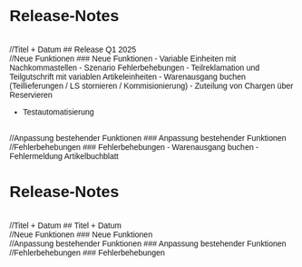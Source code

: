 <style>
body {
    font-family: "Century Gothic", "CenturyGothic", "AppleGothic", sans-serif;
}

@media print {
    .no-print {
        display: none !important;
    }
}
</style>

<div class="no-print">

# Release-Notes

<br>
//Titel + Datum
## Release Q1 2025

<br>
//Neue Funktionen
### Neue Funktionen
- Variable Einheiten mit Nachkommastellen 
- Szenario Fehlerbehebungen
- Teilreklamation und Teilgutschrift mit variablen Artikeleinheiten
- Warenausgang buchen (Teillieferungen / LS stornieren / Kommisionierung)
- Zuteilung von Chargen über Reservieren

- Testautomatisierung
<br>
//Anpassung bestehender Funktionen
### Anpassung bestehender Funktionen

<br>
//Fehlerbehebungen
### Fehlerbehebungen
- Warenausgang buchen
- Fehlermeldung Artikelbuchblatt
</div>

<div class="no-print">

# Release-Notes

<br>
//Titel + Datum
## Titel + Datum 

<br>
//Neue Funktionen
### Neue Funktionen

<br>
//Anpassung bestehender Funktionen
### Anpassung bestehender Funktionen

<br>
//Fehlerbehebungen
### Fehlerbehebungen

</div>
